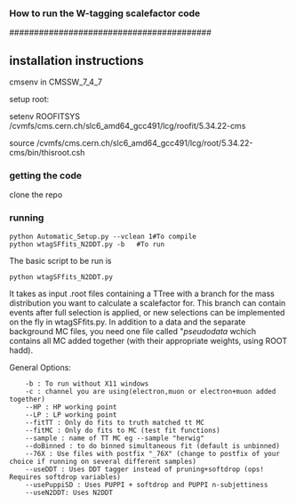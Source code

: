 
### How to run the W-tagging scalefactor code ###
#########################################

## installation instructions
cmsenv in CMSSW_7_4_7

setup root:


setenv ROOFITSYS /cvmfs/cms.cern.ch/slc6_amd64_gcc491/lcg/roofit/5.34.22-cms


source /cvmfs/cms.cern.ch/slc6_amd64_gcc491/lcg/root/5.34.22-cms/bin/thisroot.csh

### getting the code
clone the repo

### running

```
python Automatic_Setup.py --vclean 1#To compile
python wtagSFfits_N2DDT.py -b   #To run
```

The basic script to be run is 

```
python wtagSFfits_N2DDT.py
```
It takes as input .root files containing a TTree with a branch for the mass distribution you want to calculate a scalefactor for. This branch can contain events after full selection is applied, or new selections can be implemented on the fly in wtagSFfits.py. In addition to a data and the separate background MC files, you need one file called "*pseudodata* wchich contains all MC added together (with their appropriate weights, using ROOT hadd).

   
   General Options:
```
    -b : To run without X11 windows
    -c : channel you are using(electron,muon or electron+muon added together)
    --HP : HP working point
    --LP : LP working point
    --fitTT : Only do fits to truth matched tt MC
    --fitMC : Only do fits to MC (test fit functions)
    --sample : name of TT MC eg --sample "herwig"
    --doBinned : to do binned simultaneous fit (default is unbinned)
    --76X : Use files with postfix "_76X" (change to postfix of your choice if running on several different samples)
    --useDDT : Uses DDT tagger instead of pruning+softdrop (ops! Requires softdrop variables)
    --usePuppiSD : Uses PUPPI + softdrop and PUPPI n-subjettiness
    --useN2DDT: Uses N2DDT
```
